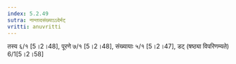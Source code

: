 ```yaml
---
index: 5.2.49
sutra: नान्तादसंख्याऽऽदेर्मट्
vritti: anuvritti
---
```


तस्य  ६/१  [5।2।48], पूरणे ७/१  [5।2।48],  संख्यायाः ५/१  [5।2।47], डट् (षष्ठ्या विपरिणम्यते)  6/1[5।2।58]